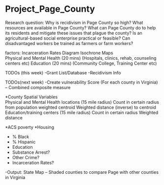 # Project_Page_County

Research question: 
Why is recidivism in Page County so high? What resources are available in Page County? What can Page County do to help its residents and mitigate these issues that plague the county? Is an agricultural-based social enterprise practical or feasible? Can disadvantaged workers be trained as farmers or farm workers?


factors:
Incarceration Rates Diagram 
Isochrone Maps  
  Physical and Mental Health (20 mins) 
  (Hospitals, clinics, rehab, counseling centers etc) 
  Education (20 mins) 
  (Community College, Training Center etc) 
  
TODOs (this week)
-Grant List/Database 
-Recidivism Info 

TODOs(next week)
-Create vulnerability Score (For each county in Virginia) – Combined composite measure 

*County Spatial Variables  
  Physical and Mental Health locations (15 mile radius) 
    Count in certain radius from population weighted centroid 
    Weighted distance (inverse) to centroid 
  Education/training centers (15 mile radius) 
    Count in certain radius 
    Weighted distance 

*ACS poverty 
*Housing 
* % Black 
* % Hispanic 
* Education 
* Substance Arrest? 
* Other Crime? 
* Incarceration Rates? 

-Output: State Map – Shaded counties to compare Page with other counties in Virginia 
